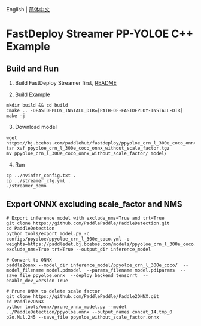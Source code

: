 English | [简体中文](README_CN.md)

# FastDeploy Streamer PP-YOLOE C++ Example

## Build and Run

1. Build FastDeploy Streamer first, [README](../../../README.md)

2. Build Example
```
mkdir build && cd build
cmake .. -DFASTDEPLOY_INSTALL_DIR=[PATH-OF-FASTDEPLOY-INSTALL-DIR]
make -j
```

3. Download model
```
wget https://bj.bcebos.com/paddlehub/fastdeploy/ppyoloe_crn_l_300e_coco_onnx_without_scale_factor.tgz
tar xvf ppyoloe_crn_l_300e_coco_onnx_without_scale_factor.tgz
mv ppyoloe_crn_l_300e_coco_onnx_without_scale_factor/ model/
```

4. Run
```
cp ../nvinfer_config.txt .
cp ../streamer_cfg.yml .
./streamer_demo
```

## Export ONNX excluding scale_factor and NMS
```
# Export inference model with exclude_nms=True and trt=True
git clone https://github.com/PaddlePaddle/PaddleDetection.git
cd PaddleDetection
python tools/export_model.py -c configs/ppyoloe/ppyoloe_crn_l_300e_coco.yml -o  weights=https://paddledet.bj.bcebos.com/models/ppyoloe_crn_l_300e_coco.pdparams exclude_nms=True trt=True --output_dir inference_model

# Convert to ONNX
paddle2onnx --model_dir inference_model/ppyoloe_crn_l_300e_coco/  --model_filename model.pdmodel  --params_filename model.pdiparams  --save_file ppyoloe.onnx  --deploy_backend tensorrt  --enable_dev_version True

# Prune ONNX to delete scale factor
git clone https://github.com/PaddlePaddle/Paddle2ONNX.git
cd Paddle2ONNX
python tools/onnx/prune_onnx_model.py --model ../PaddleDetection/ppyoloe.onnx --output_names concat_14.tmp_0 p2o.Mul.245 --save_file ppyoloe_without_scale_factor.onnx
```
